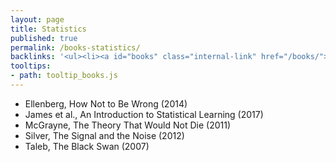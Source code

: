 ```yaml
---
layout: page
title: Statistics
published: true
permalink: /books-statistics/
backlinks: '<ul><li><a id="books" class="internal-link" href="/books/">Books</a></li></ul>'
tooltips: 
- path: tooltip_books.js
---
```


* Ellenberg, How Not to Be Wrong (2014)
* James et al., An Introduction to Statistical Learning (2017)
* McGrayne, The Theory That Would Not Die (2011)
* Silver, The Signal and the Noise (2012)
* Taleb, The Black Swan (2007)
